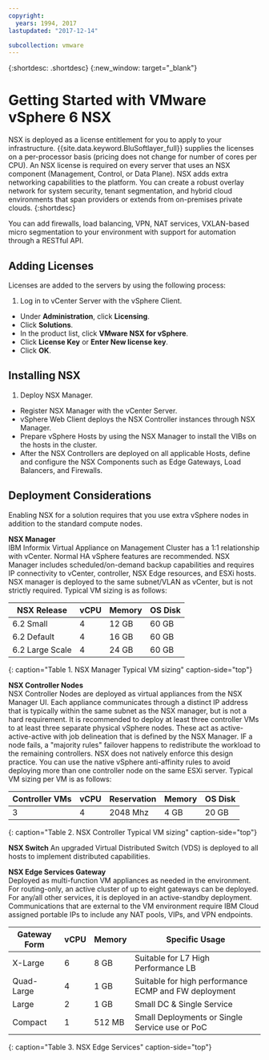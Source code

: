 ```yaml
---
copyright:
  years: 1994, 2017
lastupdated: "2017-12-14"

subcollection: vmware
---
```


{:shortdesc: .shortdesc}
{:new_window: target="_blank"}

# Getting Started with VMware vSphere 6 NSX 

NSX is deployed as a license entitlement for you to apply to your infrastructure. {{site.data.keyword.BluSoftlayer_full}} supplies the licenses on a per-processor basis (pricing does not change for number of cores per CPU). An NSX license is required on every server that uses an NSX component (Management, Control, or Data Plane). NSX adds extra networking capabilities to the platform. You can create a robust overlay network for system security, tenant segmentation, and hybrid cloud environments that span providers or extends from on-premises private clouds.
{:shortdesc}

You can add firewalls, load balancing, VPN, NAT services, VXLAN-based micro segmentation to your environment with support for automation through a RESTful API.

## Adding Licenses
Licenses are added to the servers by using the following process:
1. Log in to vCenter Server with the vSphere Client.
* Under **Administration**, click **Licensing**.
* Click **Solutions**.
* In the product list, click **VMware NSX for vSphere**.
* Click **License Key** or **Enter New license key**.
* Click **OK**.

## Installing NSX

1. Deploy NSX Manager.
* Register NSX Manager with the vCenter Server.
* vSphere Web Client deploys the NSX Controller instances through NSX Manager.
* Prepare vSphere Hosts by using the NSX Manager to install the VIBs on the hosts in the cluster.
* After the NSX Controllers are deployed on all applicable Hosts, define and configure the NSX Components such as Edge Gateways, Load Balancers, and Firewalls.

## Deployment Considerations

Enabling NSX for a solution requires that you use extra vSphere nodes in addition to the standard compute nodes.

**NSX Manager**<br />
IBM Informix Virtual Appliance on Management Cluster has a 1:1 relationship with vCenter. Normal HA vSphere features are recommended. NSX Manager includes scheduled/on-demand backup capabilities and requires IP connectivity to vCenter, controller, NSX Edge resources, and ESXi hosts. NSX manager is deployed to the same subnet/VLAN as vCenter, but is not strictly required. Typical VM sizing is as follows:

|NSX Release|vCPU|Memory|OS Disk|
|---|---|---|---|
|6.2 Small|4|12 GB|60 GB|
|6.2 Default|4|16 GB|60 GB|
|6.2 Large Scale|4|24 GB|60 GB|
{: caption="Table 1. NSX Manager Typical VM sizing" caption-side="top"}

**NSX Controller Nodes**<br />
NSX Controller Nodes are deployed as virtual appliances from the NSX Manager UI. Each appliance communicates through a distinct IP address that is typically within the same subnet as the NSX manager, but is not a hard requirement. It is recommended to deploy at least three controller VMs to at least three separate physical vSphere nodes. These act as active-active-active with job delineation that is defined by the NSX Manager. IF a node fails, a "majority rules" failover happens to redistribute the workload to the remaining controllers. NSX does not natively enforce this design practice. You can use the native vSphere anti-affinity rules to avoid deploying more than one controller node on the same ESXi server. Typical VM sizing per VM is as follows:

|Controller VMs|vCPU|Reservation|Memory|OS Disk|
|---|---|---|---|---|
|3|4|2048 Mhz|4 GB|20 GB|
{: caption="Table 2. NSX Controller Typical VM sizing" caption-side="top"}

**NSX Switch**
An upgraded Virtual Distributed Switch (VDS) is deployed to all hosts to implement distributed capabilities.

**NSX Edge Services Gateway**<br />
Deployed as multi-function VM appliances as needed in the environment. For routing-only, an active cluster of up to eight gateways can be deployed. For any/all other services, it is deployed in an active-standby deployment. Communications that are external to the VM environment require IBM Cloud assigned portable IPs to include any NAT pools, VIPs, and VPN endpoints.

|Gateway Form|vCPU|Memory|Specific Usage|
|---|---|---|---|
|X-Large|6|8 GB|Suitable for L7 High Performance LB|
|Quad-Large|4|1 GB|Suitable for high performance ECMP and FW deployment|
|Large|2|1 GB|Small DC & Single Service|
|Compact|1|512 MB|Small Deployments or Single Service use or PoC|
{: caption="Table 3. NSX Edge Services" caption-side="top"}

